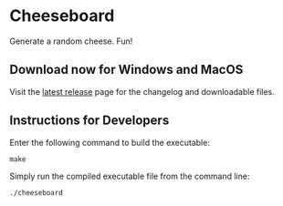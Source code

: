 # Cheeseboard

Generate a random cheese. Fun!

## Download now for Windows and MacOS

Visit the [latest release](https://github.com/brianshef/cheeseboard/releases/latest) page for the changelog and downloadable files.

## Instructions for Developers

Enter the following command to build the executable:

```
make
```

Simply run the compiled executable file from the command line:

```
./cheeseboard
```
